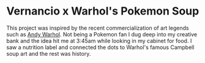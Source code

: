 # Vernancio x Warhol's Pokemon Soup

[logo]: https://aglegaspi.github.io/pokedex/images/soupcanrmx/vaw_header_logo.png "Logo Title Text 2"

This project was inspired by the recent commercialization of art legends such as [Andy Warhol](https://www.warhol.org). Not being a Pokemon fan I dug deep into my creative bank and the idea hit me at 3:45am while looking in my cabinet for food. I saw a nutrition label and connected the dots to Warhol's famous Campbell soup art and the rest was history.
